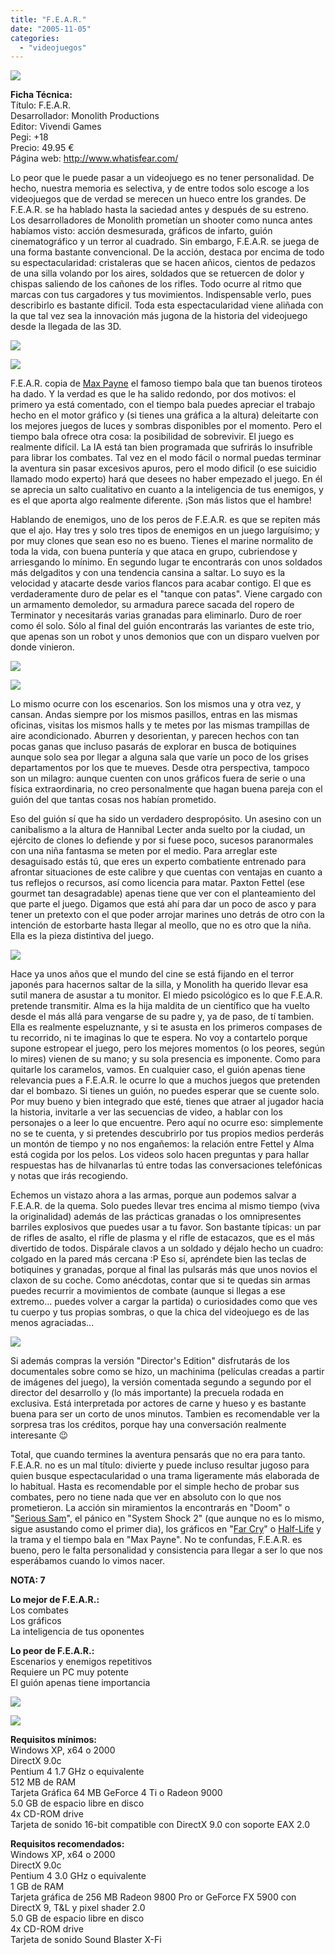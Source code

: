 ```yaml
---
title: "F.E.A.R."
date: "2005-11-05"
categories: 
  - "videojuegos"
---
```


![](images/fear.jpg)

**Ficha Técnica:**  
Título: F.E.A.R.  
Desarrollador: Monolith Productions  
Editor: Vivendi Games  
Pegi: +18  
Precio: 49.95 €  
Página web: http://www.whatisfear.com/

Lo peor que le puede pasar a un videojuego es no tener personalidad. De hecho, nuestra memoria es selectiva, y de entre todos solo escoge a los videojuegos que de verdad se merecen un hueco entre los grandes. De F.E.A.R. se ha hablado hasta la saciedad antes y después de su estreno. Los desarrolladores de Monolith prometían un shooter como nunca antes habíamos visto: acción desmesurada, gráficos de infarto, guión cinematográfico y un terror al cuadrado. Sin embargo, F.E.A.R. se juega de una forma bastante convencional. De la acción, destaca por encima de todo su espectacularidad: cristaleras que se hacen añicos, cientos de pedazos de una silla volando por los aires, soldados que se retuercen de dolor y chispas saliendo de los cañones de los rifles. Todo ocurre al ritmo que marcas con tus cargadores y tus movimientos. Indispensable verlo, pues describirlo es bastante dificil. Toda esta espectacularidad viene aliñada con la que tal vez sea la innovación más jugona de la historia del videojuego desde la llegada de las 3D.

![](images/fear-1.jpg)

![](images/fear-2.jpg)

F.E.A.R. copia de [Max Payne](../../../2003/11/max-payne-2/) el famoso tiempo bala que tan buenos tiroteos ha dado. Y la verdad es que le ha salido redondo, por dos motivos: el primero ya está comentado, con el tiempo bala puedes apreciar el trabajo hecho en el motor gráfico y (si tienes una gráfica a la altura) deleitarte con los mejores juegos de luces y sombras disponibles por el momento. Pero el tiempo bala ofrece otra cosa: la posibilidad de sobrevivir. El juego es realmente difícil. La IA está tan bien programada que sufrirás lo insufrible para librar los combates. Tal vez en el modo fácil o normal puedas terminar la aventura sin pasar excesivos apuros, pero el modo dificil (o ese suicidio llamado modo experto) hará que desees no haber empezado el juego. En él se aprecia un salto cualitativo en cuanto a la inteligencia de tus enemigos, y es el que aporta algo realmente diferente. ¡Son más listos que el hambre!

Hablando de enemigos, uno de los peros de F.E.A.R. es que se repiten más que el ajo. Hay tres y solo tres tipos de enemigos en un juego larguísimo; y por muy clones que sean eso no es bueno. Tienes el marine normalito de toda la vida, con buena puntería y que ataca en grupo, cubriendose y arriesgando lo mínimo. En segundo lugar te encontrarás con unos soldados más delgaditos y con una tendencia cansina a saltar. Lo suyo es la velocidad y atacarte desde varios flancos para acabar contigo. El que es verdaderamente duro de pelar es el "tanque con patas". Viene cargado con un armamento demoledor, su armadura parece sacada del ropero de Terminator y necesitarás varias granadas para eliminarlo. Duro de roer como él solo. Sólo al final del guión encontrarás las variantes de este trio, que apenas son un robot y unos demonios que con un disparo vuelven por donde vinieron.

![](images/fear-3.jpg)

![](images/fear-4.jpg)

Lo mismo ocurre con los escenarios. Son los mismos una y otra vez, y cansan. Andas siempre por los mismos pasillos, entras en las mismas oficinas, visitas los mismos halls y te metes por las mismas trampillas de aire acondicionado. Aburren y desorientan, y parecen hechos con tan pocas ganas que incluso pasarás de explorar en busca de botiquines aunque solo sea por llegar a alguna sala que varíe un poco de los grises departamentos por los que te mueves. Desde otra perspectiva, tampoco son un milagro: aunque cuenten con unos gráficos fuera de serie o una física extraordinaria, no creo personalmente que hagan buena pareja con el guión del que tantas cosas nos habían prometido.

Eso del guión sí que ha sido un verdadero despropósito. Un asesino con un canibalismo a la altura de Hannibal Lecter anda suelto por la ciudad, un ejército de clones lo defiende y por si fuese poco, sucesos paranormales con una niña fantasma se meten por el medio. Para arreglar este desaguisado estás tú, que eres un experto combatiente entrenado para afrontar situaciones de este calibre y que cuentas con ventajas en cuanto a tus reflejos o recursos, así como licencia para matar. Paxton Fettel (ese gourmet tan desagradable) apenas tiene que ver con el planteamiento del que parte el juego. Digamos que está ahí para dar un poco de asco y para tener un pretexto con el que poder arrojar marines uno detrás de otro con la intención de estorbarte hasta llegar al meollo, que no es otro que la niña. Ella es la pieza distintiva del juego.

![](images/fear-5.jpg)

Hace ya unos años que el mundo del cine se está fijando en el terror japonés para hacernos saltar de la silla, y Monolith ha querido llevar esa sutil manera de asustar a tu monitor. El miedo psicológico es lo que F.E.A.R. pretende transmitir. Alma es la hija maldita de un científico que ha vuelto desde el más allá para vengarse de su padre y, ya de paso, de tí tambien. Ella es realmente espeluznante, y si te asusta en los primeros compases de tu recorrido, ni te imaginas lo que te espera. No voy a contartelo porque supone estropear el juego, pero los mejores momentos (o los peores, según lo mires) vienen de su mano; y su sola presencia es imponente. Como para quitarle los caramelos, vamos. En cualquier caso, el guión apenas tiene relevancia pues a F.E.A.R. le ocurre lo que a muchos juegos que pretenden dar el bombazo. Si tienes un guión, no puedes esperar que se cuente solo. Por muy bueno y bien integrado que esté, tienes que atraer al jugador hacia la historia, invitarle a ver las secuencias de video, a hablar con los personajes o a leer lo que encuentre. Pero aquí no ocurre eso: simplemente no se te cuenta, y si pretendes descubrirlo por tus propios medios perderás un montón de tiempo y no nos engañemos: la relación entre Fettel y Alma está cogida por los pelos. Los videos solo hacen preguntas y para hallar respuestas has de hilvanarlas tú entre todas las conversaciones telefónicas y notas que irás recogiendo.

Echemos un vistazo ahora a las armas, porque aun podemos salvar a F.E.A.R. de la quema. Solo puedes llevar tres encima al mismo tiempo (viva la originalidad) además de las prácticas granadas o los omnipresentes barriles explosivos que puedes usar a tu favor. Son bastante típicas: un par de rifles de asalto, el rifle de plasma y el rifle de estacazos, que es el más divertido de todos. Dispárale clavos a un soldado y déjalo hecho un cuadro: colgado en la pared más cercana :P Eso sí, apréndete bien las teclas de botiquines y granadas, porque al final las pulsarás más que unos novios el claxon de su coche. Como anécdotas, contar que si te quedas sin armas puedes recurrir a movimientos de combate (aunque si llegas a ese extremo... puedes volver a cargar la partida) o curiosidades como que ves tu cuerpo y tus propias sombras, o que la chica del videojuego es de las menos agraciadas...

![](images/fear-6.jpg)

Si además compras la versión "Director's Edition" disfrutarás de los documentales sobre como se hizo, un machinima (películas creadas a partir de imágenes del juego), la versión comentada segundo a segundo por el director del desarrollo y (lo más importante) la precuela rodada en exclusiva. Está interpretada por actores de carne y hueso y es bastante buena para ser un corto de unos minutos. Tambien es recomendable ver la sorpresa tras los créditos, porque hay una conversación realmente interesante 😉

Total, que cuando termines la aventura pensarás que no era para tanto. F.E.A.R. no es un mal título: divierte y puede incluso resultar jugoso para quien busque espectacularidad o una trama ligeramente más elaborada de lo habitual. Hasta es recomendable por el simple hecho de probar sus combates, pero no tiene nada que ver en absoluto con lo que nos prometieron. La acción sin miramientos la encontrarás en "Doom" o "[Serious Sam](../../../2005/11/serious-sam-2/)", el pánico en "System Shock 2" (que aunque no es lo mismo, sigue asustando como el primer dia), los gráficos en "[Far Cry](../../../2004/05/far-cry/)" o [Half-Life](../../../2006/06/half-life-2-episode-one/) y la trama y el tiempo bala en "Max Payne". No te confundas, F.E.A.R. es bueno, pero le falta personalidad y consistencia para llegar a ser lo que nos esperábamos cuando lo vimos nacer.

**NOTA: 7**  

**Lo mejor de F.E.A.R.:**  
Los combates  
Los gráficos  
La inteligencia de tus oponentes

**Lo peor de F.E.A.R.:**  
Escenarios y enemigos repetitivos  
Requiere un PC muy potente  
El guión apenas tiene importancia

![](images/fear-7.jpg)

![](images/fear-8.jpg)

**Requisitos mínimos:**  
Windows XP, x64 o 2000  
DirectX 9.0c  
Pentium 4 1.7 GHz o equivalente  
512 MB de RAM  
Tarjeta Gráfica 64 MB GeForce 4 Ti o Radeon 9000  
5.0 GB de espacio libre en disco  
4x CD-ROM drive  
Tarjeta de sonido 16-bit compatible con DirectX 9.0 con soporte EAX 2.0

**Requisitos recomendados:**  
Windows XP, x64 o 2000  
DirectX 9.0c  
Pentium 4 3.0 GHz o equivalente  
1 GB de RAM  
Tarjeta gráfica de 256 MB Radeon 9800 Pro or GeForce FX 5900 con DirectX 9, T&L y pixel shader 2.0  
5.0 GB de espacio libre en disco   
4x CD-ROM drive  
Tarjeta de sonido Sound Blaster X-Fi